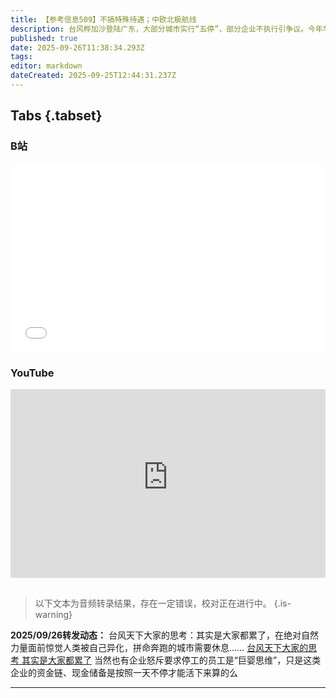 ```yaml
---
title: 【参考信息509】不搞特殊待遇；中欧北极航线
description: 台风桦加沙登陆广东，大部分城市实行“五停”，部分企业不执行引争议。今年华北雨季比常年早来晚走，长了近一倍。中国宣布在WTO当前和未来谈判中将不寻求新的特殊和差别待遇，利好停摆的WTO改革。中欧班列停摆近两周，波兰终于恢口岸。中国航企开辟到欧洲的北极航线。美国对中国海事、物流及造船业“301调查”的惩罚措施下月即将施行，头部航运巨头集体硬扛，不向货主另行收费。北邮卫星互联网防火墙安全载荷上天。
published: true
date: 2025-09-26T11:38:34.293Z
tags: 
editor: markdown
dateCreated: 2025-09-25T12:44:31.237Z
---
```


## Tabs {.tabset}
### B站
<div style="position: relative; padding: 30% 45%;">
<iframe style="position: absolute; width: 100%; height: 100%; left: 0; top: 0;" src="//player.bilibili.com/player.html?&bvid=BV1VfntzuEHW&page=1&as_wide=1&high_quality=1&danmaku=1&autoplay=0" scrolling="no" border="0" frameborder="no" framespacing="0" allowfullscreen="true"></iframe>
</div>

### YouTube
<div style="position: relative; padding: 30% 45%;">
<iframe style="position: absolute; top: 0; left: 0; width: 100%; height: 100%;" src="https://www.youtube-nocookie.com/embed/YouTubeVID" title="YouTube video player" frameborder="0" allow="accelerometer; autoplay; clipboard-write; encrypted-media; gyroscope; picture-in-picture" allowfullscreen></iframe>
</div>

## 

> 以下文本为音频转录结果，存在一定错误，校对正在进行中。
{.is-warning}

**2025/09/26转发动态：** 台风天下大家的思考：其实是大家都累了，在绝对自然力量面前惊觉人类被自己异化，拼命奔跑的城市需要休息…… [台风天下大家的思考 其实是大家都累了](weibo.com/6060658423/Q6430kcP1) 当然也有企业怒斥要求停工的员工是“巨婴思维”，只是这类企业的资金链、现金储备是按照一天不停才能活下来算的么

---